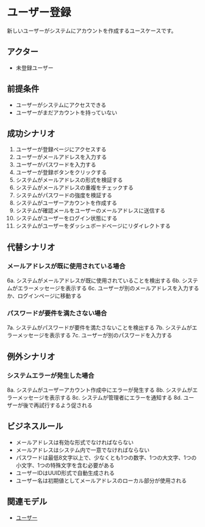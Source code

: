 # ユーザー登録

新しいユーザーがシステムにアカウントを作成するユースケースです。

## アクター

- 未登録ユーザー

## 前提条件

- ユーザーがシステムにアクセスできる
- ユーザーがまだアカウントを持っていない

## 成功シナリオ

1. ユーザーが登録ページにアクセスする
2. ユーザーがメールアドレスを入力する
3. ユーザーがパスワードを入力する
4. ユーザーが登録ボタンをクリックする
5. システムがメールアドレスの形式を検証する
6. システムがメールアドレスの重複をチェックする
7. システムがパスワードの強度を検証する
8. システムがユーザーアカウントを作成する
9. システムが確認メールをユーザーのメールアドレスに送信する
10. システムがユーザーをログイン状態にする
11. システムがユーザーをダッシュボードページにリダイレクトする

## 代替シナリオ

### メールアドレスが既に使用されている場合

6a. システムがメールアドレスが既に使用されていることを検出する
6b. システムがエラーメッセージを表示する
6c. ユーザーが別のメールアドレスを入力するか、ログインページに移動する

### パスワードが要件を満たさない場合

7a. システムがパスワードが要件を満たさないことを検出する
7b. システムがエラーメッセージを表示する
7c. ユーザーが別のパスワードを入力する

## 例外シナリオ

### システムエラーが発生した場合

8a. システムがユーザーアカウント作成中にエラーが発生する
8b. システムがエラーメッセージを表示する
8c. システムが管理者にエラーを通知する
8d. ユーザーが後で再試行するよう促される

## ビジネスルール

- メールアドレスは有効な形式でなければならない
- メールアドレスはシステム内で一意でなければならない
- パスワードは最低8文字以上で、少なくとも1つの数字、1つの大文字、1つの小文字、1つの特殊文字を含む必要がある
- ユーザーIDはUUID形式で自動生成される
- ユーザー名は初期値としてメールアドレスのローカル部分が使用される

## 関連モデル

- [ユーザー](../models/user.md)
